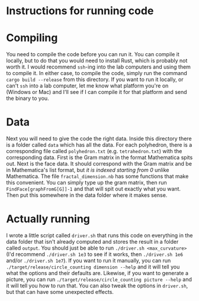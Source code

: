 # Instructions for running code
# Compiling
You need to compile the code before you can run it. You can compile it locally, but to do that you would need to install Rust, which is probably not worth it. I would recommend `ssh`-ing into the lab computers and using them to compile it. In either case, to compile the code, simply run the command `cargo build --release` from this directory. If you want to run it locally, or can't `ssh` into a lab computer, let me know what platform you're on (Windows or Mac) and I'll see if I can compile it for that platform and send the binary to you.

# Data
Next you will need to give the code the right data. Inside this directory there is a folder called `data` which has all the data. For each polyhedron, there is a corresponding file called `polyhedron.txt` (e.g. `tetrahedron.txt`) with the corresponding data. First is the Gram matrix in the format Mathematica spits out. Next is the face data. It should correspond with the Gram matrix and be in Mathematica's list format, but *it is indexed starting from 0* unlike Mathematica. The file `fractal_dimension.nb` has some functions that make this convenient. You can simply type up the gram matrix, then run `FindFace[graphFromG[G]]-1` and that will spit out exactly what you want. Then put this somewhere in the data folder where it makes sense.

# Actually running
I wrote a little script called `driver.sh` that runs this code on everything in the data folder that isn't already computed and stores the result in a folder called `output`. You should just be able to run `./driver.sh <max_curvature>` (I'd recommend `./driver.sh 1e3` to see if it works, then `./driver.sh 1e6` and/or `./driver.sh 1e7`). If you want to run it manually, you can run `./target/release/circle_counting dimension --help` and it will tell you what the options and their defaults are. Likewise, if you want to generate a picture, you can run `./target/release/circle_counting picture --help` and it will tell you how to run that. You can also tweak the options in `driver.sh`, but that can have some unexpected effects.
